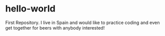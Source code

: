 # hello-world
First Repository. I live in Spain and would like to practice coding and even get together for beers with anybody interested!
